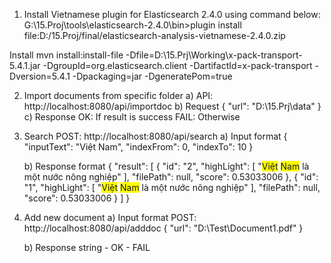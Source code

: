 1) Install Vietnamese plugin for Elasticsearch 2.4.0 using command below:
    G:\15.Proj\tools\elasticsearch-2.4.0\bin>plugin install file:D:/15.Proj/final/elasticsearch-analysis-vietnamese-2.4.0.zip

Install
    mvn install:install-file -Dfile=D:\15.Prj\Working\x-pack-transport-5.4.1.jar -DgroupId=org.elasticsearch.client -DartifactId=x-pack-transport -Dversion=5.4.1 -Dpackaging=jar -DgeneratePom=true

2) Import documents from specific folder
    a) API: http://localhost:8080/api/importdoc
    b) Request
        {
             "url": "D:\\15.Prj\\data"
        }
    c) Response
        OK: If result is success
        FAIL: Otherwise

3) Search
    POST: http://localhost:8080/api/search
    a) Input format
    {
        "inputText": "Việt Nam",
        "indexFrom": 0,
        "indexTo": 10
    }

    b) Response format
        {
            "result": [
                {
                    "id": "2",
                    "highLight": [
                        "<span style='background-color: #FFFF00'>Việt</span> <span style='background-color: #FFFF00'>Nam</span> là một nước nông nghiệp"
                    ],
                    "filePath": null,
                    "score": 0.53033006
                },
                {
                    "id": "1",
                    "highLight": [
                        "<span style='background-color: #FFFF00'>Việt</span> <span style='background-color: #FFFF00'>Nam</span> là một nước nông nghiệp"
                    ],
                    "filePath": null,
                    "score": 0.53033006
                }
            ]
        }

4) Add new document
    a) Input format
        POST: http://localhost:8080/api/adddoc
        {
            "url": "D:\\Test\\Document1.pdf"
        }
    
    b) Response string
        - OK
        - FAIL
 
